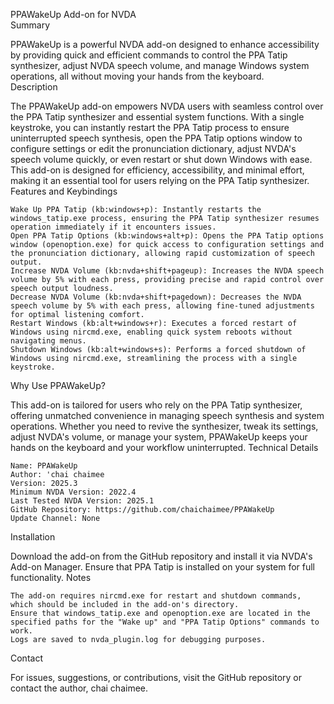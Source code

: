 
PPAWakeUp Add-on for NVDA  
Summary  

PPAWakeUp is a powerful NVDA add-on designed to enhance accessibility by providing quick and efficient commands to control the PPA Tatip synthesizer, adjust NVDA speech volume, and manage Windows system operations, all without moving your hands from the keyboard.  
Description  

The PPAWakeUp add-on empowers NVDA users with seamless control over the PPA Tatip synthesizer and essential system functions. With a single keystroke, you can instantly restart the PPA Tatip process to ensure uninterrupted speech synthesis, open the PPA Tatip options window to configure settings or edit the pronunciation dictionary, adjust NVDA's speech volume quickly, or even restart or shut down Windows with ease. This add-on is designed for efficiency, accessibility, and minimal effort, making it an essential tool for users relying on the PPA Tatip synthesizer.
Features and Keybindings  

    Wake Up PPA Tatip (kb:windows+p): Instantly restarts the windows_tatip.exe process, ensuring the PPA Tatip synthesizer resumes operation immediately if it encounters issues.  
    Open PPA Tatip Options (kb:windows+alt+p): Opens the PPA Tatip options window (openoption.exe) for quick access to configuration settings and the pronunciation dictionary, allowing rapid customization of speech output.  
    Increase NVDA Volume (kb:nvda+shift+pageup): Increases the NVDA speech volume by 5% with each press, providing precise and rapid control over speech output loudness.  
    Decrease NVDA Volume (kb:nvda+shift+pagedown): Decreases the NVDA speech volume by 5% with each press, allowing fine-tuned adjustments for optimal listening comfort.  
    Restart Windows (kb:alt+windows+r): Executes a forced restart of Windows using nircmd.exe, enabling quick system reboots without navigating menus.  
    Shutdown Windows (kb:alt+windows+s): Performs a forced shutdown of Windows using nircmd.exe, streamlining the process with a single keystroke.  

Why Use PPAWakeUp?  

This add-on is tailored for users who rely on the PPA Tatip synthesizer, offering unmatched convenience in managing speech synthesis and system operations. Whether you need to revive the synthesizer, tweak its settings, adjust NVDA's volume, or manage your system, PPAWakeUp keeps your hands on the keyboard and your workflow uninterrupted.
Technical Details

    Name: PPAWakeUp
    Author: 'chai chaimee
    Version: 2025.3
    Minimum NVDA Version: 2022.4
    Last Tested NVDA Version: 2025.1
    GitHub Repository: https://github.com/chaichaimee/PPAWakeUp
    Update Channel: None

Installation

Download the add-on from the GitHub repository and install it via NVDA's Add-on Manager. Ensure that PPA Tatip is installed on your system for full functionality.
Notes

    The add-on requires nircmd.exe for restart and shutdown commands, which should be included in the add-on's directory.
    Ensure that windows_tatip.exe and openoption.exe are located in the specified paths for the "Wake up" and "PPA Tatip Options" commands to work.
    Logs are saved to nvda_plugin.log for debugging purposes.

Contact

For issues, suggestions, or contributions, visit the GitHub repository or contact the author, chai chaimee.
